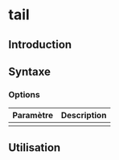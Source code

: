 # tail

## Introduction

## Syntaxe

### Options

| Paramètre | Description |
| --------- | ----------- |
|           |             |

## Utilisation

